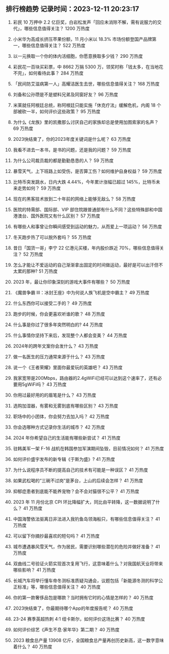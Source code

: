 
## 排行榜趋势 记录时间：2023-12-11 20:23:17
  
  1. 彩民 10 万押中 2.2 亿巨奖，白岩松发声「回应未消除不解，需有说服力的交代」，哪些信息值得关注？ 1200 万热度
    
  2. 小米华为高成长挤压苹果份额，11 月小米以 18.3% 市场份额登国产品牌第一，哪些信息值得关注？ 522 万热度
    
  3. 以一元换取一个你的体内活细胞，你愿意换取多少钱？ 290 万热度
    
  4. 彩民花一百块买彩票，中 8662 万捐 5300 万，领奖时称「钱太多，在当地花不完」，如何看待此事？ 284 万热度
    
  5. 「民间防艾滋病第一人」高耀洁医生去世，哪些信息值得关注？ 168 万热度
    
  6. 刘备和公孙瓒是不是塑料兄弟及同窗好友？ 96 万热度
    
  7. 米莱就任阿根廷总统，称阿根廷只能实施「休克疗法」缓解危机，内阁 18 个部被砍一半，如何评价这些政策？ 95 万热度
    
  8. 为什么《龙族》里的凯撒那么讨厌自己的家族却总是使用加图索家的名声？ 69 万热度
    
  9. 2023快结束了，你的2023年度关键词是什么呢？ 63 万热度
    
  10. 我看不进去一本书，是书的问题，还是我的问题？ 59 万热度
    
  11. 为什么公司裁员裁的都是勤勤恳恳的人？ 59 万热度
    
  12. 暴雪天气，上下班路上如受伤，是否算工伤？如何维护自身权益？ 59 万热度
    
  13. 比特币突发跳水，日内大跌 4.44%，今年累计涨幅已超过 145%，比特币未来走势如何？ 59 万热度
    
  14. 现在的黑客技术放到二十年前的网络上能够无敌么？ 58 万热度
    
  15. 医院的特需部、国际部、VIP 部住院跟普通部有什么不同？这些特殊部和中国港澳台、国外医院又有什么区别？ 57 万热度
    
  16. 有哪些人和事曾让你瞬间感受到运动的魅力，从而爱上一项运动？ 56 万热度
    
  17. 冬天跑步热了可以脱外套吗？ 55 万热度
    
  18. 昔日「国货一哥」李宁 22 亿港元买楼，年内股价跌近 70%，哪些信息值得关注？ 52 万热度
    
  19. 怎么才能让不爱运动的自己渐渐拿出固定的时间做运动，最好是可以出汗但不太累的那种? 51 万热度
    
  20. 2023 年，最让你印象深刻的游戏大事件有哪些？ 50 万热度
    
  21. 《魔兽争霸 Ⅲ：冰封王座》中为何说人族飞机是空中霸主？ 49 万热度
    
  22. 什么东西你可以接受二手的？ 49 万热度
    
  23. 跑步的时候，你会更喜欢听谁的歌？ 48 万热度
    
  24. 什么事是你过了很多年突然明白的? 44 万热度
    
  25. 什么事情你坚持下来后，发现整个人都会变美？ 44 万热度
    
  26. 2024年的跨年文案你会发什么？ 43 万热度
    
  27. 做一名医生的压力通常来源于什么？ 43 万热度
    
  28. 说一个《王者荣耀》里面你最爱玩的英雄吧？ 43 万热度
    
  29. 我家宽带是200Mbps，路由器的2.4gWiFi已经可以达到这个速率了，还有必要用5gWiFi吗？ 43 万热度
    
  30. 你用过最好用的的眉笔是什么？ 43 万热度
    
  31. 选购加湿器，有雾和无雾到底有哪些区别？ 43 万热度
    
  32. 职场中的小团体，你会努力去加入吗？ 42 万热度
    
  33. 你会选哪种方式记录你生活的城市？ 42 万热度
    
  34. 2024 年你希望自己的生活能有哪些新尝试？ 41 万热度
    
  35. 驻韩美军一架 F-16 战机在韩国参加军演期间坠毁，目前情况如何？ 41 万热度
    
  36. 如何评价盛宇发布的新专辑《于斯为盛》? 41 万热度
    
  37. 为什么说程序员不断的提高自己的技术有可能是一种误区？ 41 万热度
    
  38. 如果武松喝的“三碗不过岗”是茅台，上山的后续会怎样？ 41 万热度
    
  39. 抑郁症患者到底能不能养宠物？会不会对猫很不公平？ 41 万热度
    
  40. 2023 年 11 月份北京 CPI 环比降幅扩大，同比由平转降，这一数据说明了什么？ 41 万热度
    
  41. 中国海警依法驱离日非法进入我钓鱼岛领海船只，有哪些信息值得关注？ 41 万热度
    
  42. 可以留下你摘抄最喜欢的短句吗？ 41 万热度
    
  43. 城市遭遇暴风雪天气，作为居民，需要识别哪些潜在的危险并做好准备？ 41 万热度
    
  44. 双曲线二号验证火箭实现首次复用飞行，这意味着什么？对我国航天业将带来哪些影响？ 41 万热度
    
  45. 长城汽车将举行懂车帝冬测标准质疑沟通会，议题包括「新能源冬测的科学公正标准」等，哪些信息值得关注？ 40 万热度
    
  46. 你的第一款奢侈品包是哪款？当时拥有它时的心情是怎样的？ 40 万热度
    
  47. 2023快结束了，你最期待哪个App的年度报告呢？ 40 万热度
    
  48. 23-24 赛季英超热刺 4:1 纽卡斯尔，如何评价这场比赛？ 40 万热度
    
  49. 如何评价综艺《声生不息·家年华》第二期？ 40 万热度
    
  50. 2023 粮食总产量 13908 亿斤，全国粮食总产量再创历史新高，这一数字意味着什么？ 40 万热度
    